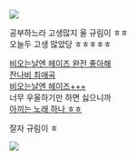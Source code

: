 # 
![](https://user-images.githubusercontent.com/71762478/136988905-db95f489-ec44-46b1-9c2d-79b656eb4e46.jpg)   

공부하느라 고생많지 울 규림이 ㅎㅎ  
오늘두 고생 많았당 ㅎㅎㅎㅎㅎ  

[비오는날엔 헤이즈 완전 좋아해](https://youtu.be/-lheqyQBetM)   
[잔나비 최애곡](https://youtu.be/WXUkFwCx4UQ)  
[비오는날엔 헤이즈+++](https://youtu.be/eEx9Y8PE-Fc)  
너무 우울하기만 하면 싫으니까  
[아끼는 노래 하나 ㅎㅎ](https://youtu.be/IuqOUNEQOP0)  
  
잘자 규림이 ㅎ
  
![](https://t1.daumcdn.net/cfile/blog/1878023E4D685B5E2C)  
